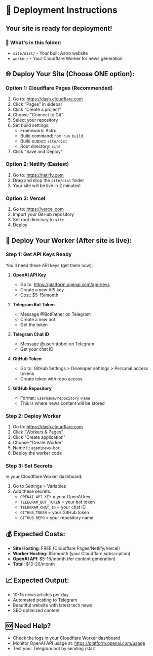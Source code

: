 # 🚀 Deployment Instructions

## Your site is ready for deployment!

### 📁 What's in this folder:
- `site/dist/` - Your built Astro website
- `worker/` - Your Cloudflare Worker for news generation

## 🌐 Deploy Your Site (Choose ONE option):

### Option 1: Cloudflare Pages (Recommended)
1. Go to: https://dash.cloudflare.com
2. Click "Pages" in sidebar
3. Click "Create a project"
4. Choose "Connect to Git"
5. Select your repository
6. Set build settings:
   - Framework: Astro
   - Build command: `npm run build`
   - Build output: `site/dist`
   - Root directory: `site`
7. Click "Save and Deploy"

### Option 2: Netlify (Easiest)
1. Go to: https://netlify.com
2. Drag and drop the `site/dist` folder
3. Your site will be live in 2 minutes!

### Option 3: Vercel
1. Go to: https://vercel.com
2. Import your GitHub repository
3. Set root directory to `site`
4. Deploy

## 🤖 Deploy Your Worker (After site is live):

### Step 1: Get API Keys Ready
You'll need these API keys (get them now):

1. **OpenAI API Key**
   - Go to: https://platform.openai.com/api-keys
   - Create a new API key
   - Cost: $5-15/month

2. **Telegram Bot Token**
   - Message @BotFather on Telegram
   - Create a new bot
   - Get the token

3. **Telegram Chat ID**
   - Message @userinfobot on Telegram
   - Get your chat ID

4. **GitHub Token**
   - Go to: GitHub Settings > Developer settings > Personal access tokens
   - Create token with repo access

5. **GitHub Repository**
   - Format: `username/repository-name`
   - This is where news content will be stored

### Step 2: Deploy Worker
1. Go to: https://dash.cloudflare.com
2. Click "Workers & Pages"
3. Click "Create application"
4. Choose "Create Worker"
5. Name it: `agaminews-bot`
6. Deploy the worker code

### Step 3: Set Secrets
In your Cloudflare Worker dashboard:
1. Go to Settings > Variables
2. Add these secrets:
   - `OPENAI_API_KEY` = your OpenAI key
   - `TELEGRAM_BOT_TOKEN` = your bot token
   - `TELEGRAM_CHAT_ID` = your chat ID
   - `GITHUB_TOKEN` = your GitHub token
   - `GITHUB_REPO` = your repository name

## 💰 Expected Costs:
- **Site Hosting**: FREE (Cloudflare Pages/Netlify/Vercel)
- **Worker Hosting**: $5/month (your Cloudflare subscription)
- **OpenAI API**: $5-15/month (for content generation)
- **Total**: $10-20/month

## 📈 Expected Output:
- 10-15 news articles per day
- Automated posting to Telegram
- Beautiful website with latest tech news
- SEO optimized content

## 🆘 Need Help?
- Check the logs in your Cloudflare Worker dashboard
- Monitor OpenAI API usage at: https://platform.openai.com/usage
- Test your Telegram bot by sending /start

